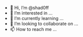 - 👋 Hi, I’m @shad0ff
- 👀 I’m interested in ...
- 🌱 I’m currently learning ...
- 💞️ I’m looking to collaborate on ...
- 📫 How to reach me ...

<!---
shad0ff/shad0ff is a ✨ special ✨ repository because its `README.md` (this file) appears on your GitHub profile.
You can click the Preview link to take a look at your changes.
--->

